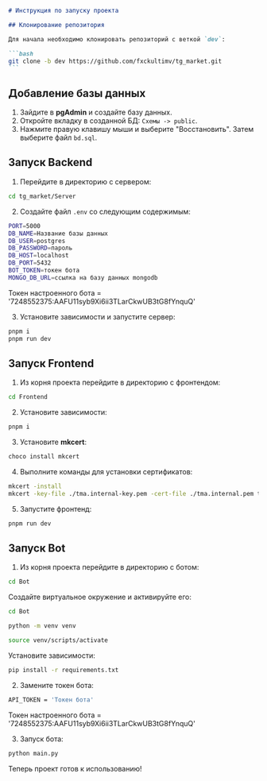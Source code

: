 ````markdown
# Инструкция по запуску проекта

## Клонирование репозитория

Для начала необходимо клонировать репозиторий с веткой `dev`:

```bash
git clone -b dev https://github.com/fxckultimv/tg_market.git
```
````

## Добавление базы данных

1. Зайдите в **pgAdmin** и создайте базу данных.
2. Откройте вкладку в созданной БД: `Схемы -> public`.
3. Нажмите правую клавишу мыши и выберите "Восстановить". Затем выберите файл `bd.sql`.

## Запуск Backend

1. Перейдите в директорию с сервером:

```bash
cd tg_market/Server
```

2. Создайте файл `.env` со следующим содержимым:

```bash
PORT=5000
DB_NAME=Название базы данных
DB_USER=postgres
DB_PASSWORD=пароль
DB_HOST=localhost
DB_PORT=5432
BOT_TOKEN=токен бота
MONGO_DB_URL=ссылка на базу данных mongodb
```

Токен настроенного бота = '7248552375:AAFU11syb9Xi6ii3TLarCkwUB3tG8fYnquQ'

3. Установите зависимости и запустите сервер:

```bash
pnpm i
pnpm run dev
```

## Запуск Frontend

1. Из корня проекта перейдите в директорию с фронтендом:

```bash
cd Frontend
```

2. Установите зависимости:

```bash
pnpm i
```

3. Установите **mkcert**:

```bash
choco install mkcert
```

4. Выполните команды для установки сертификатов:

```bash
mkcert -install
mkcert -key-file ./tma.internal-key.pem -cert-file ./tma.internal.pem tma.internal
```

5. Запустите фронтенд:

```bash
pnpm run dev
```

## Запуск Bot

1. Из корня проекта перейдите в директорию с ботом:

```bash
cd Bot
```

Создайте виртуальное окружение и активируйте его:

```bash
cd Bot

python -m venv venv

source venv/scripts/activate
```

Установите зависимости:

```bash
pip install -r requirements.txt
```

2. Замените токен бота:

```bash
API_TOKEN = 'Токен бота'
```

Токен настроенного бота = '7248552375:AAFU11syb9Xi6ii3TLarCkwUB3tG8fYnquQ'

3. Запуск бота:

```bash
python main.py
```

Теперь проект готов к использованию!
